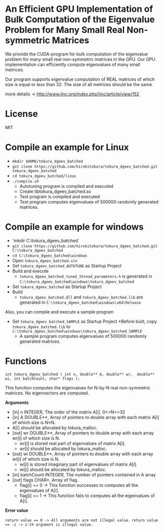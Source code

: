 # An Efficient GPU Implementation of Bulk Computation of the Eigenvalue Problem for Many Small Real Non-symmetric Matrices
We provide the CUDA-program for bulk computation of the eigenvalue problem for many small real non-symmetric matrices in the GPU.
Our GPU implementation can efficiently compute eigenvalues of many small metrices.

Our program supports eigenvalue computation of REAL matrices of which size is equal or less than 32. 
The size of all metrices should be the same.

more details -> http://www.ijnc.org/index.php/ijnc/article/view/152

# License
MIT

# Compile an example for Linux
* `mkdir $HOME/tokura_dgeev_batched`
* `git clone https://github.com/hirokitokura/tokura_dgeev_batched.git tokura_dgeev_batched`
* `cd tokura_dgeev_batched/linux`
* `./compile.sh`
  * Autotuning program is compiled and executed
  * Create libtokura_dgeev_batched.so
  * Test program is compiled and executed
  * Test program computes eigenvalues of 500000 randomly generated matrices.
# Compile an example for windows
* 'mkdir C:\tokura_dgeev_batched`
* `git clone https://github.com/hirokitokura/tokura_dgeev_batched.git C:\tokura_dgeev_batched`
* `cd C:\tokura_dgeev_batched\windows`
* Open `tokura_dgeev_batched.sln`
* Set `tokura_dgeev_batched_AUTOTUNE` as Startup Project
* Build and execute
  * `tokura_dgeev_batched_tuned_thread_parameters.h` is generated in `C:\tokura_dgeev_batched\windows\tokura_dgeev_batched`
* Set `tokura_dgeev_batched` as Startup Project
* Build
  * `tokura_dgeev_batched.dll` and `tokura_dgeev_batched.lib` are generated in `C:\tokura_dgeev_batched\windows\x64\Release`
 
Also, you can compile and execute a sample program
* Set `tokura_dgeev_batched_SAMPLE` as Startup Project
  *Before built, copy `tokura_dgeev_batched.lib` to `C:\tokura_dgeev_batched\windows\tokura_dgeev_batched_SAMPLE`
  * A sample program computes eigenvalues of 500000 randomly generated matrices.

# Functions
`int tokura_dgeev_batched
 (
  int n,
  double** A,
  double** wr, 
  double** wi,
  int batchCount,
  char* flags
  );`
  
This function computes the eigenvalues for N-by-N real non-symmetric matrices.
No eigenvectors are computed.
  
__Arguments__

* [in] n INTEGER, The order of the matrix A[i]. 0<=N<=32
* [in] A DOUBLE**, Array of pointers to double array with each matrix A[i] of which size is N×N.
 * A[i] should be allocated by tokura_malloc. 
* [out] wr DOUBLE**, Array of pointers to double array with each array wr[i] of which size is N.
  * wr[i] is stored real part of eigenvalues of matrix A[i].
  * wr[i] should be allocated by tokura_malloc. 
* [out] wi DOUBLE**, Array of pointers to double array with each array wi[i] of which size is N.
  * wi[i] is stored imaginary part of eigenvalues of matrix A[i].
  * wi[i] should be allocated by tokura_malloc. 
* [in] batchCount INTEGER, The number of pointers contained in A array
* [out] flags CHAR*, Array of flag.
  * flag[i] == 0 -> This function successes to computes all the eigenvalues of A[i].
  * flag[i] == 1 -> This function falis to computes all the eigenvalues of A[i].
  
__Error value__

`return value == 0 -> All arguments are not illegal value.`
`return value == -i -> i-th argument is illegal value.`
